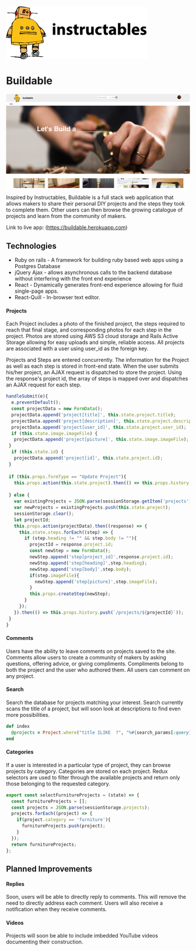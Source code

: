 
![Buildable logo](https://github.com/ahl2e/Buildable/raw/master/app/assets/images/instructables-logo.png)

# Buildable

![Buildable logo](https://github.com/ahl2e/Buildable/raw/master/app/assets/images/Screenshot.jpg)

Inspired by Instructables, Buildable is a full stack web application that allows makers to share their personal DIY projects and the steps they took to complete them.  Other users can then browse the growing catalogue of projects and learn from the community of makers.

Link to live app: (https://buildable.herokuapp.com)

## Technologies

+ Ruby on rails - A framework for building ruby based web apps using a Postgres Database
+ jQuery Ajax - allows asynchronous calls to the backend database without interfering with the front end experience
+ React - Dynamically generates front-end experience allowing for fluid single-page apps.
+ React-Quill - In-browser text editor.   


#### Projects

Each Project includes a photo of the finished project, the steps required to reach that final stage, and corresponding photos for each step in the project.  Photos are stored using AWS S3 cloud storage and Rails Active Storage allowing for easy uploads and simple, reliable access.  All projects are associated with a user using user_id as the foreign key.

Projects and Steps are entered concurrently.  The information for the Project as well as each step is stored in front-end state.  When the user submits his/her project, an AJAX request is dispatched to store the project.  Using the response's project id, the array of steps is mapped over and dispatches an AJAX request for each step.

```javascript
handleSubmit(e){
  e.preventDefault();
  const projectData = new FormData();
  projectData.append('project[title]', this.state.project.title);
  projectData.append('project[description]', this.state.project.description);
  projectData.append('project[user_id]', this.state.project.user_id);
  if (this.state.image.imageFile) {
   projectData.append('project[picture]', this.state.image.imageFile);
 }
  if (this.state.id) {
   projectData.append('project[id]', this.state.project.id);
 }

 if (this.props.formType == "Update Project"){
   this.props.action(this.state.project).then(() => this.props.history.push(`/projects/${this.props.match.params.projectId}`));

 } else {
   var existingProjects = JSON.parse(sessionStorage.getItem('projects'));
   var newProjects = existingProjects.push(this.state.project);
   sessionStorage.clear();
   let projectId;
   this.props.action(projectData).then((response) => {
     this.state.steps.forEach((step) => {
       if (step.heading != "" && step.body != ""){
         projectId = response.project.id;
         const newStep = new FormData();
         newStep.append('step[project_id]',response.project.id);
         newStep.append('step[heading]',step.heading);
         newStep.append('step[body]',step.body);
         if(step.imageFile){
           newStep.append('step[picture]',step.imageFile);
         }
         this.props.createStep(newStep);
       }
     });
   }).then(() => this.props.history.push(`/projects/${projectId}`));
 }
}
```



#### Comments
  Users have the ability to leave comments on projects saved to the site.  Comments allow users to create a community of makers by asking questions, offering advice, or giving compliments.  Compliments belong to both the project and the user who authored them.  All users can comment on any project.

#### Search
  Search the database for projects matching your interest.  Search currently scans the title of a project, but will soon look at descriptions to find even more possibilities.

  ```Ruby
  def index
    @projects = Project.where("title ILIKE  ?", "%#{search_params[:query]}%").with_attached_picture
  end
  ```
#### Categories
  If a user is interested in a particular type of project, they can browse projects by category.  Categories are stored on each project.  Redux selectors are used to filter through the available projects and return only those belonging to the requested category.

  ```javascript
  export const selectFurnitureProjects = (state) => {
    const furnitureProjects = [];
    const projects = JSON.parse(sessionStorage.projects);
    projects.forEach((project) => {
      if(project.category == 'furniture'){
        furnitureProjects.push(project);
      }
    });
    return furnitureProjects;
  };
  ```

## Planned Improvements

#### Replies

  Soon, users will be able to directly reply to comments.  This will remove the need to directly address each comment.  Users will also receive a notification when they receive comments.

#### Videos

  Projects will soon be able to include imbedded YouTube videos documenting their construction.
